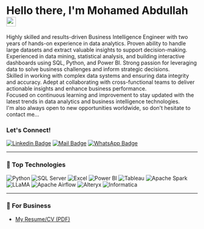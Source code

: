 # Hello there, I'm Mohamed Abdullah <img src="https://user-images.githubusercontent.com/1303154/88677602-1635ba80-d120-11ea-84d8-d263ba5fc3c0.gif" width="25" alt="hi">

Highly skilled and results-driven Business Intelligence Engineer with two years of hands-on experience in data analytics. Proven ability to handle large datasets and extract valuable insights to support decision-making.  
Experienced in data mining, statistical analysis, and building interactive dashboards using SQL, Python, and Power BI. Strong passion for leveraging data to solve business challenges and inform strategic decisions.  
Skilled in working with complex data systems and ensuring data integrity and accuracy. Adept at collaborating with cross-functional teams to deliver actionable insights and enhance business performance.  
Focused on continuous learning and improvement to stay updated with the latest trends in data analytics and business intelligence technologies.  
I'm also always open to new opportunities worldwide, so don't hesitate to contact me...

### Let's Connect!

[![Linkedin Badge](https://img.shields.io/badge/-Mohamed-0e76a8?style=flat&labelColor=0e76a8&logo=linkedin&logoColor=white)](https://www.linkedin.com/in/makcs) 
[![Mail Badge](https://img.shields.io/badge/-mohamed.abdullah.cs-c0392b?style=flat&labelColor=c0392b&logo=gmail&logoColor=white)](mailto:mohamed.abdullah.cs@gmail.com) 
[![WhatsApp Badge](https://img.shields.io/badge/-+201029504808-57ab51?style=flat&labelColor=57ab51&logo=whatsapp&logoColor=white)](https://wa.me/+201029504808)

---

### 🚀 Top Technologies

![Python](https://img.shields.io/badge/-Python-3776AB?style=for-the-badge&labelColor=black&logo=python&logoColor=3776AB)
![SQL Server](https://img.shields.io/badge/-SQL%20Server-CC2927?style=for-the-badge&labelColor=black&logo=microsoft-sql-server&logoColor=CC2927)
![Excel](https://img.shields.io/badge/-Excel-217346?style=for-the-badge&labelColor=black&logo=microsoft-excel&logoColor=white)
![Power BI](https://img.shields.io/badge/-Power%20BI-F2C811?style=for-the-badge&labelColor=black&logo=power-bi&logoColor=F2C811)
![Tableau](https://img.shields.io/badge/-Tableau-E97627?style=for-the-badge&labelColor=black&logo=tableau&logoColor=E97627)
![Apache Spark](https://img.shields.io/badge/-Apache%20Spark-E25A1C?style=for-the-badge&labelColor=black&logo=apache-spark&logoColor=E25A1C)
![LLaMA](https://img.shields.io/badge/-LLaMA-FF6F00?style=for-the-badge&labelColor=black&logo=meta&logoColor=FF6F00)
![Apache Airflow](https://img.shields.io/badge/-Apache%20Airflow-017CEE?style=for-the-badge&labelColor=black&logo=apache-airflow&logoColor=017CEE)
![Alteryx](https://img.shields.io/badge/-Alteryx-005566?style=for-the-badge&labelColor=black&logo=alteryx&logoColor=005566)
![Informatica](https://img.shields.io/badge/-Informatica-FC4C02?style=for-the-badge&labelColor=black&logo=informatica&logoColor=FC4C02)

---

### 📎 For Business

- [My Resume/CV (PDF)](https://github.com/user-attachments/files/17591809/MohamedAbdullah-BI.Developer.pdf)
